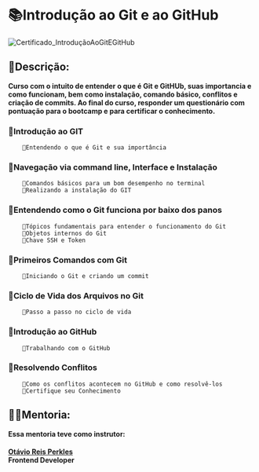 # 📚Introdução ao Git e ao GitHub
![Certificado_IntroduçãoAoGitEGitHub](https://user-images.githubusercontent.com/116371262/231212522-3d8f9e06-f141-4198-8798-4a4984ecae94.png)

## 👀Descrição:
<b>
Curso com o intuito de entender o que é Git e GitHUb, suas importancia e como funcionam, bem como instalação, comando básico, conflitos e criação de commits.
Ao final do curso, responder um questionário com pontuação para o bootcamp e para certificar o conhecimento.
</b>

### 🔺Introdução ao GIT
        🔹Entendendo o que é Git e sua importância  

### 🔺Navegação via command line, Interface e Instalação
        🔹Comandos básicos para um bom desempenho no terminal  
        🔹Realizando a instalação do GIT  

### 🔺Entendendo como o Git funciona por baixo dos panos
        🔹Tópicos fundamentais para entender o funcionamento do Git  
        🔹Objetos internos do Git  
        🔹Chave SSH e Token  

### 🔺Primeiros Comandos com Git
        🔹Iniciando o Git e criando um commit  

### 🔺Ciclo de Vida dos Arquivos no Git
        🔹Passo a passo no ciclo de vida  

### 🔺Introdução ao GitHub
        🔹Trabalhando com o GitHub  

### 🔺Resolvendo Conflitos
        🔹Como os conflitos acontecem no GitHub e como resolvê-los  
        🔹Certifique seu Conhecimento  

## <b>👨‍🏫Mentoria:  
Essa mentoria teve como instrutor:  

####  
[Otávio Reis Perkles](https://www.linkedin.com/in/operkles/ "operkles")  
Frontend Developer   
</b>